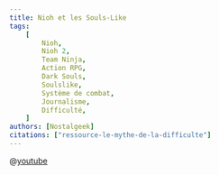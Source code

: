 ```yaml
---
title: Nioh et les Souls-Like
tags:
    [
        Nioh,
        Nioh 2,
        Team Ninja,
        Action RPG,
        Dark Souls,
        Soulslike,
        Système de combat,
        Journalisme,
        Difficulté,
    ]
authors: [Nostalgeek]
citations: ["ressource-le-mythe-de-la-difficulte"]
---
```


@[youtube](https://www.youtube.com/watch?v=yfrJW49aSdk)

